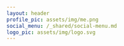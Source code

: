 ```yaml
---
layout: header
profile_pic: assets/img/me.png
social_menu: /_shared/social-menu.md
logo_pic: assets/img/logo.svg
---
```

